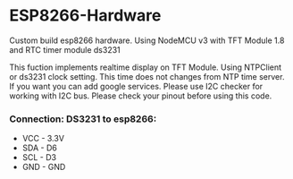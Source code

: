 # ESP8266-Hardware
Custom build esp8266 hardware. Using NodeMCU v3 with TFT Module 1.8 and RTC timer module ds3231

This fuction implements realtime display on TFT Module. Using NTPClient or ds3231 clock setting. This time does not changes from NTP time server. If you want you can add google services. 
Please use I2C checker for working with I2C bus. Please check your pinout before using this code.
### Connection: DS3231 to esp8266:
* VCC - 3.3V
* SDA - D6
* SCL - D3
* GND - GND
